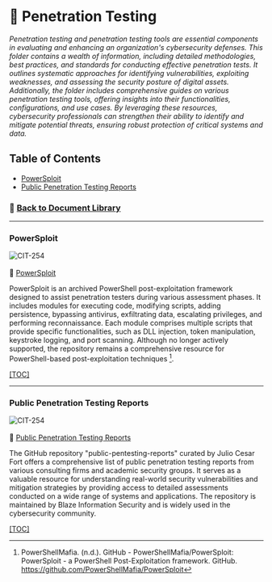 # 📁 Penetration Testing
*Penetration testing and penetration testing tools are essential components in evaluating and enhancing an organization's cybersecurity defenses. This folder contains a wealth of information, including detailed methodologies, best practices, and standards for conducting effective penetration tests. It outlines systematic approaches for identifying vulnerabilities, exploiting weaknesses, and assessing the security posture of digital assets. Additionally, the folder includes comprehensive guides on various penetration testing tools, offering insights into their functionalities, configurations, and use cases. By leveraging these resources, cybersecurity professionals can strengthen their ability to identify and mitigate potential threats, ensuring robust protection of critical systems and data.*

## <a id="pentest-toc"></a>Table of Contents
- [PowerSploit](#pentest-powersploit)
- [Public Penetration Testing Reports](#pentest-publictesitngreports)

### 📁 [Back to Document Library](../../Document%20Library/Document%20Library.md#doclib-toc)

---
### <a id="pentest-powersploit"></a>PowerSploit
![CIT-254](https://img.shields.io/badge/254-CIT?style=plastic&logo=Educative&logoColor=white&color=B833FF)
<br/><br/>
:link: [PowerSploit](https://github.com/PowerShellMafia/PowerSploit)<br/>

PowerSploit is an archived PowerShell post-exploitation framework designed to assist penetration testers during various assessment phases. It includes modules for executing code, modifying scripts, adding persistence, bypassing antivirus, exfiltrating data, escalating privileges, and performing reconnaissance. Each module comprises multiple scripts that provide specific functionalities, such as DLL injection, token manipulation, keystroke logging, and port scanning. Although no longer actively supported, the repository remains a comprehensive resource for PowerShell-based post-exploitation techniques [^1].

[[TOC]](#pentest-toc)
[^1]: PowerShellMafia. (n.d.). GitHub - PowerShellMafia/PowerSploit: PowerSploit - a PowerShell Post-Exploitation framework. GitHub. https://github.com/PowerShellMafia/PowerSploit

---
### <a id="pentest-publictesitngreports"></a>Public Penetration Testing Reports
![CIT-254](https://img.shields.io/badge/254-CIT?style=plastic&logo=Educative&logoColor=white&color=B833FF)
<br/><br/>
:link: [Public Penetration Testing Reports](https://github.com/juliocesarfort/public-pentesting-reports)<br/>

The GitHub repository "public-pentesting-reports" curated by Julio Cesar Fort offers a comprehensive list of public penetration testing reports from various consulting firms and academic security groups. It serves as a valuable resource for understanding real-world security vulnerabilities and mitigation strategies by providing access to detailed assessments conducted on a wide range of systems and applications. The repository is maintained by Blaze Information Security and is widely used in the cybersecurity community.

[[TOC]](#pentest-toc)
